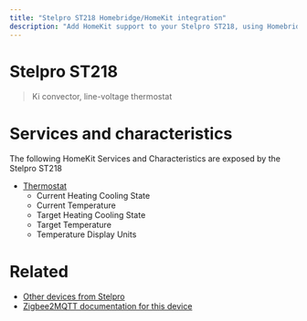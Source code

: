 ```yaml
---
title: "Stelpro ST218 Homebridge/HomeKit integration"
description: "Add HomeKit support to your Stelpro ST218, using Homebridge, Zigbee2MQTT and homebridge-z2m."
---
```

<!---
This file has been GENERATED using src/docgen/docgen.ts
DO NOT EDIT THIS FILE MANUALLY!
-->
# Stelpro ST218
> Ki convector, line-voltage thermostat


# Services and characteristics
The following HomeKit Services and Characteristics are exposed by
the Stelpro ST218

* [Thermostat](../../climate.md)
  * Current Heating Cooling State
  * Current Temperature
  * Target Heating Cooling State
  * Target Temperature
  * Temperature Display Units


# Related
* [Other devices from Stelpro](../index.md#stelpro)
* [Zigbee2MQTT documentation for this device](https://www.zigbee2mqtt.io/devices/ST218.html)